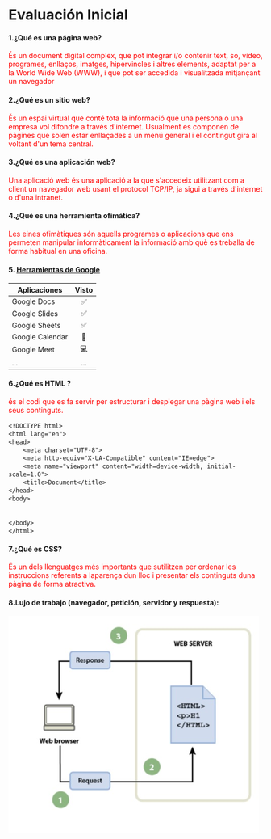 # Evaluación Inicial
#### 1.¿Qué es una página web?

<font color="red">És un document digital complex, que pot integrar i/o contenir text, so, vídeo, programes, enllaços, imatges, hipervincles i altres elements, adaptat per a la World Wide Web (WWW), i que pot ser accedida i visualitzada mitjançant un navegador</font> 


#### 2.¿Qué es un sitio web?

<font color="red">És un espai virtual que conté tota la informació que una persona o una empresa vol difondre a través d'internet. Usualment es componen de pàgines que solen estar enllaçades a un menú general i el contingut gira al voltant d'un tema central.</font> 


#### 3.¿Qué es una aplicación web?

<font color="red">Una aplicació web és una aplicació a la que s'accedeix utilitzant com a client un navegador web usant el protocol TCP/IP, ja sigui a través d'internet o d'una intranet.</font> 


#### 4.¿Qué es una herramienta ofimática?

<font color="red">Les eines ofimàtiques són aquells programes o aplicacions que ens permeten manipular informàticament la informació amb què es treballa de forma habitual en una oficina.</font> 


#### 5. [Herramientas de Google](https://www.google.com/intl/es-419/chrome/browser-tools/ "Herramientas de Google")


|Aplicaciones |Visto |
|----------|:----------:|
|Google Docs |✅|
|Google Slides |✅|
|Google Sheets |✅|
|Google Calendar |📅|
|Google Meet |💻|   
|... |...|


#### 6.¿Qué es HTML ?

<font color="red">és el codi que es fa servir per estructurar i desplegar una pàgina web i els seus continguts.</font> 


```
<!DOCTYPE html>
<html lang="en">
<head>
    <meta charset="UTF-8">
    <meta http-equiv="X-UA-Compatible" content="IE=edge">
    <meta name="viewport" content="width=device-width, initial-scale=1.0">
    <title>Document</title>
</head>  
<body>


</body>
</html>
```


#### 7.¿Qué es CSS?

<font color="red">És un dels llenguatges més importants que sutilitzen per ordenar les instruccions referents a laparença dun lloc i presentar els continguts duna pàgina de forma atractiva.</font> 


#### 8.Lujo de trabajo (navegador, petición, servidor y respuesta):


![Imagen](https://github.com/kuromazin/SMX2M8UF1A2EvaluacionInicial/blob/main/Flujo%20de%20trabajo%20imagen.jpg)